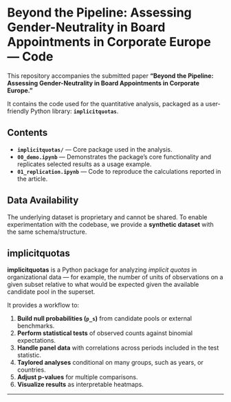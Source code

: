 # Beyond the Pipeline: Assessing Gender-Neutrality in Board Appointments in Corporate Europe — Code

This repository accompanies the submitted paper **“Beyond the Pipeline: Assessing Gender-Neutrality in Board Appointments in Corporate Europe.”**

It contains the code used for the quantitative analysis, packaged as a user-friendly Python library: **`implicitquotas`**.

## Contents
- **`implicitquotas/`** — Core package used in the analysis.
- **`00_demo.ipynb`** — Demonstrates the package’s core functionality and replicates selected results as a usage example.
- **`01_replication.ipynb`** — Code to reproduce the calculations reported in the article.

## Data Availability
The underlying dataset is proprietary and cannot be shared. To enable experimentation with the codebase, we provide a **synthetic dataset** with the same schema/structure.



## implicitquotas
**implicitquotas** is a Python package for analyzing *implicit quotas* in organizational data — for example, the number of units of observations on a given subset relative to what would be expected given the available candidate pool in the superset.  

It provides a workflow to:

1. **Build null probabilities (`p_s`)** from candidate pools or external benchmarks.  
2. **Perform statistical tests** of observed counts against binomial expectations.  
3. **Handle panel data** with correlations across periods included in the test statistic.  
4. **Taylored analyses** conditional on many groups, such as years, or countries.  
5. **Adjust p-values** for multiple comparisons.  
6. **Visualize results** as interpretable heatmaps.


---

